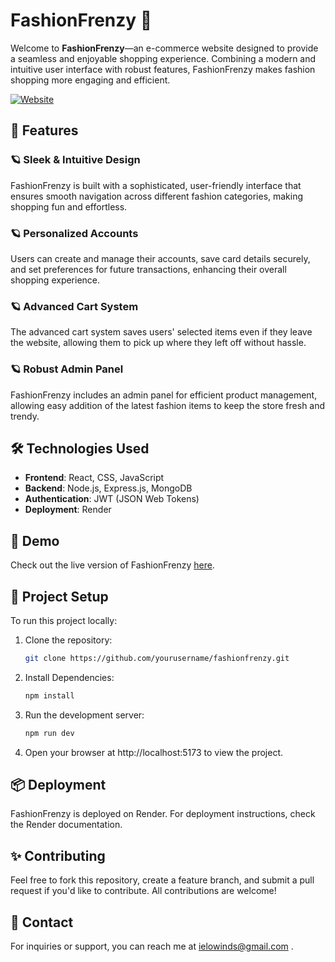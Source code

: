 # FashionFrenzy 👾

Welcome to **FashionFrenzy**—an e-commerce website designed to provide a seamless and enjoyable shopping experience. Combining a modern and intuitive user interface with robust features, FashionFrenzy makes fashion shopping more engaging and efficient.

[![Website](https://img.shields.io/badge/FashionFrenzy-Visit%20Website-blue)](https://fashionfrenzy-jxsu.onrender.com)

## 🚀 Features

### 🪐 Sleek & Intuitive Design
FashionFrenzy is built with a sophisticated, user-friendly interface that ensures smooth navigation across different fashion categories, making shopping fun and effortless.

### 🪐 Personalized Accounts
Users can create and manage their accounts, save card details securely, and set preferences for future transactions, enhancing their overall shopping experience.

### 🪐 Advanced Cart System
The advanced cart system saves users' selected items even if they leave the website, allowing them to pick up where they left off without hassle.

### 🪐 Robust Admin Panel
FashionFrenzy includes an admin panel for efficient product management, allowing easy addition of the latest fashion items to keep the store fresh and trendy.

## 🛠️ Technologies Used

- **Frontend**: React, CSS, JavaScript
- **Backend**: Node.js, Express.js, MongoDB
- **Authentication**: JWT (JSON Web Tokens)
- **Deployment**: Render

## 🎨 Demo

Check out the live version of FashionFrenzy [here](https://fashionfrenzy-jxsu.onrender.com).

## 📂 Project Setup

To run this project locally:

1. Clone the repository:
   ```bash
   git clone https://github.com/yourusername/fashionfrenzy.git
2. Install Dependencies:
   ```bash
   npm install
3. Run the development server:
   ```bash
   npm run dev
4. Open your browser at http://localhost:5173 to view the project.   

## 📦 Deployment
FashionFrenzy is deployed on Render. For deployment instructions, check the Render documentation.      

## ✨ Contributing
Feel free to fork this repository, create a feature branch, and submit a pull request if you'd like to contribute. All contributions are welcome!

## 📧 Contact
For inquiries or support, you can reach me at ielowinds@gmail.com .
